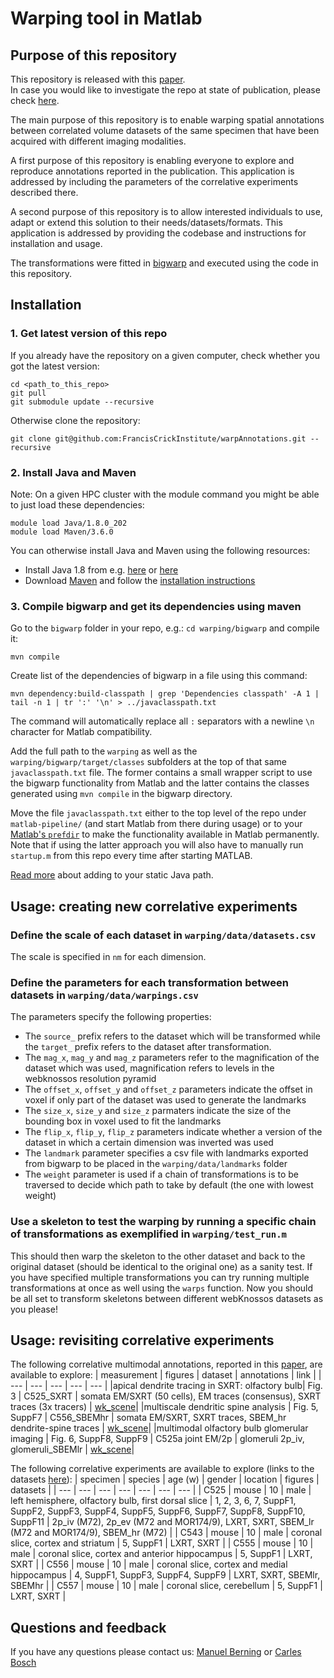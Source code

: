# Warping tool in Matlab



## Purpose of this repository

This repository is released with this [paper](https://www.biorxiv.org/content/10.1101/2021.01.13.426503v1).  
In case you would like to investigate the repo at state of publication, please check [here](https://github.com/FrancisCrickInstitute/warpAnnotations/tree/paper_release).

The main purpose of this repository is to enable warping spatial annotations between correlated volume datasets of the same specimen that have been acquired with different imaging modalities. 

A first purpose of this repository is enabling everyone to explore and reproduce annotations reported in the publication. This application is addressed by including the parameters of the correlative experiments described there.

A second purpose of this repository is to allow interested individuals to use, adapt or extend this solution to their needs/datasets/formats. This application is addressed by providing the codebase and instructions for installation and usage.

The transformations were fitted in [bigwarp](https://github.com/saalfeldlab/bigwarp) and executed using the code in this repository.

## Installation

### 1. Get latest version of this repo

If you already have the repository on a given computer, check whether you got the latest version:

```
cd <path_to_this_repo>
git pull
git submodule update --recursive
```

Otherwise clone the repository:

```
git clone git@github.com:FrancisCrickInstitute/warpAnnotations.git --recursive
```

### 2. Install Java and Maven

Note: On a given HPC cluster with the module command you might be able to just load these dependencies:

```
module load Java/1.8.0_202
module load Maven/3.6.0
```

You can otherwise install Java and Maven using the following resources:

* Install Java 1.8 from e.g. [here](https://openjdk.java.net/install/) or [here](https://www.java.com/de/download/manual.jsp)
* Download [Maven](https://maven.apache.org/download.cgi) and follow the [installation instructions](https://maven.apache.org/install.html)


### 3. Compile bigwarp and get its dependencies using maven

Go to the `bigwarp` folder in your repo, e.g.: `cd warping/bigwarp` and compile it:

```
mvn compile
```

Create list of the dependencies of bigwarp in a file using this command:

```
mvn dependency:build-classpath | grep 'Dependencies classpath' -A 1 | tail -n 1 | tr ':' '\n' > ../javaclasspath.txt
```

The command will automatically replace all `:` separators with a newline `\n` character for Matlab compatibility.

Add the  full path to the `warping` as well as the `warping/bigwarp/target/classes` subfolders at the top of that same `javaclasspath.txt` file.
The former contains a small wrapper script to use the bigwarp functionality from Matlab and the latter contains the classes generated using `mvn compile` in the bigwarp directory.

Move the file `javaclasspath.txt` either to the top level of the repo under `matlab-pipeline/` (and start Matlab from there during usage) or to your
[Matlab's `prefdir`](https://uk.mathworks.com/help/matlab/ref/prefdir.html?searchHighlight=prefdir&s_tid=srchtitle_prefdir_1)
to make the functionality available in Matlab permanently.
Note that if using the latter approach you will also have to manually run `startup.m` from this repo every time after starting MATLAB.

[Read more](https://uk.mathworks.com/help/matlab/matlab_external/static-path-of-java-class-path.html) about adding to your static Java path.

## Usage: creating new correlative experiments

### Define the scale of each dataset in `warping/data/datasets.csv`

The scale is specified in `nm` for each dimension.

### Define the parameters for each transformation between datasets in `warping/data/warpings.csv`

The parameters specify the following properties:

- The `source_` prefix refers to the dataset which will be transformed while the `target_` prefix refers to the dataset after transformation.
- The `mag_x`, `mag_y` and `mag_z` parameters refer to the magnification of the dataset which was used, magnification refers to levels in the webknossos resolution pyramid
- The `offset_x`, `offset_y` and `offset_z` parameters indicate the offset in voxel if only part of the dataset was used to generate the landmarks
- The `size_x`, `size_y` and `size_z` parmaters indicate the size of the bounding box in voxel used to fit the landmarks
- The `flip_x`, `flip_y`, `flip_z` parameters indicate whether a version of the dataset in which a certain dimension was inverted was used
- The `landmark` parameter specifies a csv file with landmarks exported from bigwarp to be placed in the `warping/data/landmarks` folder
- The `weight` parameter is used if a chain of transformations is to be traversed to decide which path to take by default (the one with lowest weight)

### Use a skeleton to test the warping by running a specific chain of transformations as exemplified in `warping/test_run.m`

This should then warp the skeleton to the other dataset and back to the original dataset (should be identical to the original one) as a sanity test.
If you have specified multiple transformations you can try running multiple transformations at once as well using the `warps` function.
Now you should be all set to transform skeletons between different webKnossos datasets as you please!

## Usage: revisiting correlative experiments

The following correlative multimodal annotations, reported in this [paper](https://www.biorxiv.org/content/10.1101/2021.01.13.426503v1), are available to explore:
| measurement | figures | dataset | annotations | link |
| --- | --- | --- | --- | --- |
|apical dendrite tracing in SXRT: olfactory bulb| Fig. 3 | C525_SXRT | somata EM/SXRT (50 cells), EM traces (consensus), SXRT traces (3x tracers) | [wk_scene](https://wklink.org/2530)|
|multiscale dendritic spine analysis | Fig. 5, SuppF7 | C556_SBEMhr | somata EM/SXRT, SXRT traces, SBEM_hr dendrite-spine traces | [wk_scene](https://wklink.org/6859)| 
|multimodal olfactory bulb glomerular imaging | Fig. 6, SuppF8, SuppF9 | C525a joint EM/2p | glomeruli 2p_iv, glomeruli_SBEMlr | [wk_scene](https://wklink.org/2705)|

The following correlative experiments are available to explore (links to the datasets [here](https://github.com/FrancisCrickInstitute/warpAnnotations/tree/main/warping/data)):
| specimen | species | age (w) | gender | location | figures | datasets |
| --- | --- | --- | --- | --- | --- | --- | 
| C525 | mouse | 10 | male | left hemisphere, olfactory bulb, first dorsal slice | 1, 2, 3, 6, 7, SuppF1, SuppF2, SuppF3, SuppF4, SuppF5, SuppF6, SuppF7, SuppF8,  SuppF10, SuppF11 | 2p_iv (M72), 2p_ev (M72 and MOR174/9), LXRT, SXRT, SBEM_lr (M72 and MOR174/9), SBEM_hr (M72) |
| C543 | mouse | 10 | male | coronal slice, cortex and striatum | 5, SuppF1 | LXRT, SXRT |
| C555 | mouse | 10 | male | coronal slice, cortex and anterior hippocampus | 5, SuppF1 | LXRT, SXRT |
| C556 | mouse | 10 | male | coronal slice, cortex and medial hippocampus | 4, SuppF1, SuppF3, SuppF4, SuppF9 | LXRT, SXRT, SBEMlr, SBEMhr |
| C557 | mouse | 10 | male | coronal slice, cerebellum | 5, SuppF1 | LXRT, SXRT |

## Questions and feedback

If you have any questions please contact us: [Manuel Berning](mailto:manuel.berning@crick.ac.uk) or [Carles Bosch](mailto:carles.bosch@crick.ac.uk)

